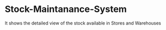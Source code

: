 # Stock-Maintanance-System
It shows the detailed view of the stock available in Stores and Warehouses
